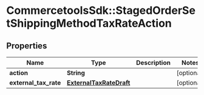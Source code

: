 # CommercetoolsSdk::StagedOrderSetShippingMethodTaxRateAction

## Properties
Name | Type | Description | Notes
------------ | ------------- | ------------- | -------------
**action** | **String** |  | [optional] 
**external_tax_rate** | [**ExternalTaxRateDraft**](ExternalTaxRateDraft.md) |  | [optional] 

